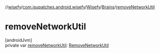 //[wisefy](../../../../index.md)/[com.isupatches.android.wisefy](../../index.md)/[Wisefy](../index.md)/[Brains](index.md)/[removeNetworkUtil](remove-network-util.md)

# removeNetworkUtil

[androidJvm]\
private var [removeNetworkUtil](remove-network-util.md): [RemoveNetworkUtil](../../../com.isupatches.android.wisefy.removenetwork/-remove-network-util/index.md)
